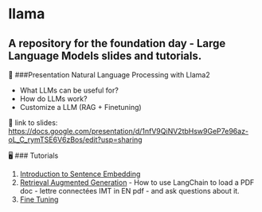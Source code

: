 # llama
## A repository for the foundation day - Large Language Models slides and tutorials.
📄 ###Presentation 
Natural Language Processing with Llama2
- What LLMs can be useful for?
- How do LLMs work?
- Customize a LLM (RAG + Finetuning)

   
🔗 link to slides:
https://docs.google.com/presentation/d/1nfV9QiNV2tbHsw9GeP7e96az-oL_C_rymTSE6V6zBos/edit?usp=sharing

🖥️ ### Tutorials 
1. [Introduction to Sentence Embedding](sentence_embedding.ipynb)
2. [Retrieval Augmented Generation](LLMs_Tutorial1.ipynb) - How to use LangChain to load a PDF doc - lettre connectées IMT in EN pdf - and ask questions about it.
3. [Fine Tuning]()
